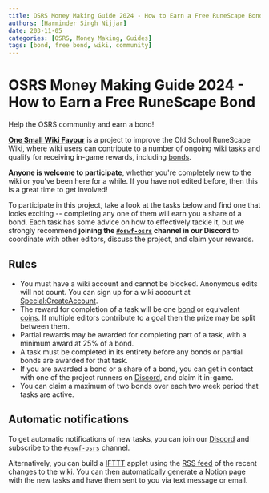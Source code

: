 ```yaml
---
title: OSRS Money Making Guide 2024 - How to Earn a Free RuneScape Bond
authors: [Harminder Singh Nijjar]
date: 203-11-05
categories: [OSRS, Money Making, Guides]
tags: [bond, free bond, wiki, community]
---
```


# OSRS Money Making Guide 2024 - How to Earn a Free RuneScape Bond

Help the OSRS community and earn a bond!

[**One Small Wiki Favour**](https://oldschool.runescape.wiki/w/RuneScape:One_Small_Wiki_Favour) is a project to improve the Old School RuneScape Wiki, where wiki users can contribute to a number of ongoing wiki tasks and qualify for receiving in-game rewards, including [bonds](https://oldschool.runescape.wiki/w/Old_school_bond 'Old school bond').

**Anyone is welcome to participate**, whether you're completely new to the wiki or you've been here for a while. If you have not edited before, then this is a great time to get involved!

To participate in this project, take a look at the tasks below and find one that looks exciting -- completing any one of them will earn you a share of a bond. Each task has some advice on how to effectively tackle it, but we strongly recommend **joining the [`#oswf-osrs`](https://discord.gg/79D57sU8Ky) channel in our Discord** to coordinate with other editors, discuss the project, and claim your rewards.

## Rules

- You must have a wiki account and cannot be blocked. Anonymous edits will not count. You can sign up for a wiki account at [Special:CreateAccount](https://oldschool.runescape.wiki/w/Special:CreateAccount 'Special:CreateAccount').
- The reward for completion of a task will be one [bond](https://oldschool.runescape.wiki/w/Bond 'Bond') or equivalent [coins](https://oldschool.runescape.wiki/w/Coins 'Coins'). If multiple editors contribute to a goal then the prize may be split between them.
- Partial rewards may be awarded for completing part of a task, with a minimum award at 25% of a bond.
- A task must be completed in its entirety before any bonds or partial bonds are awarded for that task.
- If you are awarded a bond or a share of a bond, you can get in contact with one of the project runners on [Discord](https://discord.gg/79D57sU8Ky), and claim it in-game.
- You can claim a maximum of two bonds over each two week period that tasks are active.

## Automatic notifications

To get automatic notifications of new tasks, you can join our [Discord](https://discord.gg/79D57sU8Ky) and subscribe to the [`#oswf-osrs`](https://discord.gg/79D57sU8Ky) channel.

Alternatively, you can build a [IFTTT](https://ifttt.com/) applet using the [RSS feed](https://oldschool.runescape.wiki/w/Special:RecentChanges?hidebots=1&hidecategorization=1&hideWikibase=1&days=14&limit=50&feed=rss) of the recent changes to the wiki. You can then automatically generate a [Notion](https://www.notion.so/) page with the new tasks and have them sent to you via text message or email.
